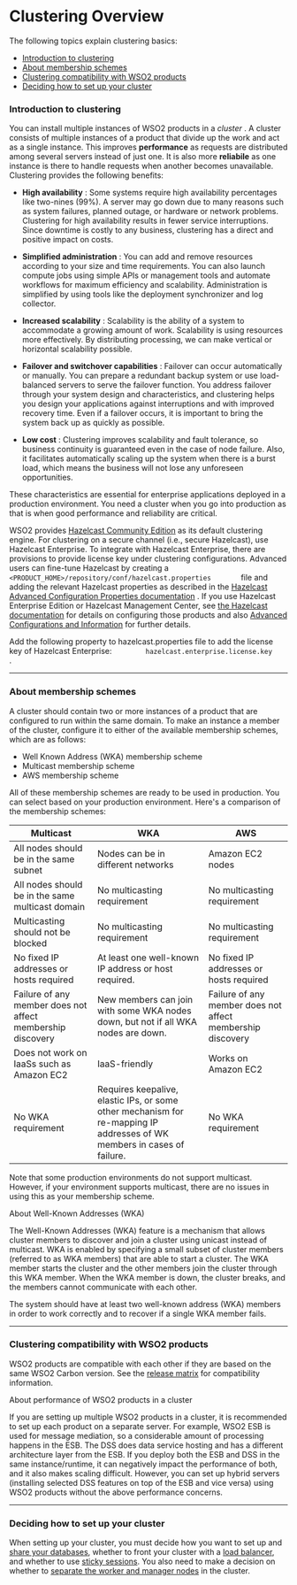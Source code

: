 # Clustering Overview

The following topics explain clustering basics:

-   [Introduction to
    clustering](#ClusteringOverview-Introductiontoclustering)
-   [About membership
    schemes](#ClusteringOverview-Aboutmembershipschemes)
-   [Clustering compatibility with WSO2
    products](#ClusteringOverview-ClusteringcompatibilitywithWSO2products)
-   [Deciding how to set up your
    cluster](#ClusteringOverview-Decidinghowtosetupyourcluster)

### Introduction to clustering

You can install multiple instances of WSO2 products in a *cluster* . A
cluster consists of multiple instances of a product that divide up the
work and act as a single instance. This improves **performance** as
requests are distributed among several servers instead of just one. It
is also more **reliabile** as one instance is there to handle requests
when another becomes unavailable. Clustering provides the following
benefits:

-   **High availability** : Some systems require high availability
    percentages like two-nines (99%). A server may go down due to many
    reasons such as system failures, planned outage, or hardware or
    network problems. Clustering for high availability results in fewer
    service interruptions. Since downtime is costly to any business,
    clustering has a direct and positive impact on costs.

-   **Simplified administration** : You can add and remove resources
    according to your size and time requirements. You can also launch
    compute jobs using simple APIs or management tools and automate
    workflows for maximum efficiency and scalability. Administration is
    simplified by using tools like the deployment synchronizer and log
    collector.

-   **Increased scalability** : Scalability is the ability of a system
    to accommodate a growing amount of work. Scalability is using
    resources more effectively. By distributing processing, we can make
    vertical or horizontal scalability possible.

-   **Failover and switchover capabilities** : Failover can occur
    automatically or manually. You can prepare a redundant backup system
    or use load-balanced servers to serve the failover function. You
    address failover through your system design and characteristics, and
    clustering helps you design your applications against interruptions
    and with improved recovery time. Even if a failover occurs, it is
    important to bring the system back up as quickly as possible.

-   **Low cost** : Clustering improves scalability and fault tolerance,
    so business continuity is guaranteed even in the case of node
    failure. Also, it facilitates automatically scaling up the system
    when there is a burst load, which means the business will not lose
    any unforeseen opportunities.

These characteristics are essential for enterprise applications deployed
in a production environment. You need a cluster when you go into
production as that is when good performance and reliability are
critical.

WSO2 provides [Hazelcast Community
Edition](http://www.hazelcast.com/products-community.jsp) as its default
clustering engine. For clustering on a secure channel (i.e., secure
Hazelcast), use Hazelcast Enterprise. To integrate with Hazelcast
Enterprise, there are provisions to provide license key under clustering
configurations. Advanced users can fine-tune Hazelcast by creating a
`         <PRODUCT_HOME>/repository/conf/hazelcast.properties        `
file and adding the relevant Hazelcast properties as described in the
[Hazelcast Advanced Configuration Properties
documentation](http://www.hazelcast.com/docs/2.0/manual/multi_html/ch13s10.html)
. If you use Hazelcast Enterprise Edition or Hazelcast Management
Center, see [the Hazelcast
documentation](http://docs.hazelcast.org/docs/2.0/manual/html/ch13s10.html)
for details on configuring those products and also [Advanced
Configurations and
Information](https://docs.wso2.com/display/CLUSTER44x/Additional+Configurations+and+Information)
for further details.

Add the following property to hazelcast.properties file to add the
license key of Hazelcast Enterprise:
`         hazelcast.enterprise.license.key        ` .

------------------------------------------------------------------------

### About membership schemes

A cluster should contain two or more instances of a product that are
configured to run within the same domain. To make an instance a member
of the cluster, configure it to either of the available membership
schemes, which are as follows:

-   Well Known Address (WKA) membership scheme
-   Multicast membership scheme
-   AWS membership scheme

All of these membership schemes are ready to be used in production. You
can select based on your production environment. Here's a comparison of
the membership schemes:

| Multicast                                                  | WKA                                                                                                                     | AWS                                                        |
|------------------------------------------------------------|-------------------------------------------------------------------------------------------------------------------------|------------------------------------------------------------|
| All nodes should be in the same subnet                     | Nodes can be in different networks                                                                                      | Amazon EC2 nodes                                           |
| All nodes should be in the same multicast domain           | No multicasting requirement                                                                                             | No multicasting requirement                                |
| Multicasting should not be blocked                         | No multicasting requirement                                                                                             | No multicasting requirement                                |
| No fixed IP addresses or hosts required                    | At least one well-known IP address or host required.                                                                    | No fixed IP addresses or hosts required                    |
| Failure of any member does not affect membership discovery | New members can join with some WKA nodes down, but not if all WKA nodes are down.                                       | Failure of any member does not affect membership discovery |
| Does not work on IaaSs such as Amazon EC2                  | IaaS-friendly                                                                                                           | Works on Amazon EC2                                        |
| No WKA requirement                                         | Requires keepalive, elastic IPs, or some other mechanism for re-mapping IP addresses of WK members in cases of failure. | No WKA requirement                                         |

Note that some production environments do not support multicast.
However, if your environment supports multicast, there are no issues in
using this as your membership scheme.

About Well-Known Addresses (WKA)

The Well-Known Addresses (WKA) feature is a mechanism that allows
cluster members to discover and join a cluster using unicast instead of
multicast. WKA is enabled by specifying a small subset of cluster
members (referred to as WKA members) that are able to start a
cluster. The WKA member starts the cluster and the other members join
the cluster through this WKA member. When the WKA member is down, the
cluster breaks, and the members cannot communicate with each other.

The system should have at least two well-known address (WKA) members in
order to work correctly and to recover if a single WKA member fails.

  

------------------------------------------------------------------------

### Clustering compatibility with WSO2 products

WSO2 products are compatible with each other if they are based on the
same WSO2 Carbon version. See the [release
matrix](http://wso2.com/products/carbon/release-matrix/) for
compatibility information.

About performance of WSO2 products in a cluster

If you are setting up multiple WSO2 products in a cluster, it is
recommended to set up each product on a separate server. For example,
WSO2 ESB is used for message mediation, so a considerable amount of
processing happens in the ESB. The DSS does data service hosting and has
a different architecture layer from the ESB. If you deploy both the ESB
and DSS in the same instance/runtime, it can negatively impact the
performance of both, and it also makes scaling difficult. However, you
can set up hybrid servers (installing selected DSS features on top of
the ESB and vice versa) using WSO2 products without the above
performance concerns.

  

------------------------------------------------------------------------

### Deciding how to set up your cluster

When setting up your cluster, you must decide how you want to set up and
[share your databases](_Sharing_Databases_in_a_Cluster_), whether to
front your cluster with a [load balancer](_Load_Balancing_), and
whether to use [sticky sessions](_Sticky_Sessions_with_Manager_Nodes_).
You also need to make a decision on whether to [separate the worker and
manager nodes](_Separating_the_Worker_and_Manager_Nodes_) in the
cluster.
